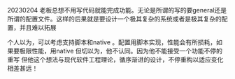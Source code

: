 20230204
老板总想不用写代码就能完成功能。无论是所谓的写的要general还是所谓的配置文件。这样的后果就是要设计一个极其复杂的系统或者是极其复杂的配置，并且难以拓展

个人以为，可以考虑支持脚本和native
。配置用脚本实现，性能会有所损耗，如果要极限性能，用native
但切以为，他不认同。因为他不能接受一个功能不停的重写
但他这个想法与现代软件工程理论，循序渐进的设计，不停重构以适应变化相差甚远！